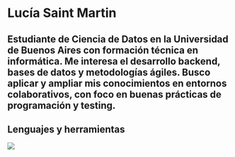 # Lucía Saint Martin
<!--
**LuStMartin03/LuStMartin03** is a ✨ _special_ ✨ repository because its `README.md` (this file) appears on your GitHub profile.

Here are some ideas to get you started:

- 🔭 I’m currently working on ...
- 🌱 I’m currently learning ...
- 👯 I’m looking to collaborate on ...
- 🤔 I’m looking for help with ...
- 💬 Ask me about ...
- 📫 How to reach me: ...
- 😄 Pronouns: ...
- ⚡ Fun fact: ...
-->

Estudiante de Ciencia de Datos en la Universidad de Buenos Aires con formación técnica en informática. Me interesa el desarrollo backend, bases de datos y metodologías ágiles. Busco aplicar y ampliar mis conocimientos en entornos colaborativos, con foco en buenas prácticas de programación y testing.
---
## Lenguajes y herramientas
<p align="left">
  <a href="https://skillicons.dev">
    <img src="https://skillicons.dev/icons?i=cs,cpp,py,css,html,tailwind,flask,js,ts,nodejs,express,mysql,sqlite,postgres,prisma,git,postman,bash,linux,ps&perline=10" />
  </a>
</p>
